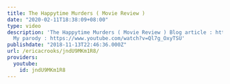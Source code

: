 ```yaml
---
title: The Happytime Murders ( Movie Review )
date: "2020-02-11T18:38:09+08:00"
type: video
description: 'The Happytime Murders ( Movie Review ) Blog article : https://www.facebook.com/notes/erica-crooks/the-happytime-murders-is-boring/
  My parody : https://www.youtube.com/watch?v=Ql7g_OxyTSU'
publishdate: "2018-11-13T22:46:36.000Z"
url: /ericacrooks/jndU9MKm1R8/
providers:
  youtube:
    id: jndU9MKm1R8
---
```

